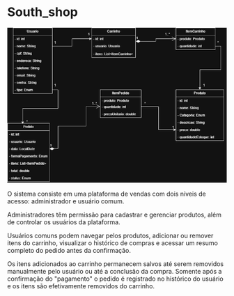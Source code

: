 # South_shop

![Diagrama do Projeto](src/main/java/images/DiagramaSouthShop.drawio.png)

O sistema consiste em uma plataforma de vendas com dois níveis de acesso: administrador e usuário comum.

Administradores têm permissão para cadastrar e gerenciar produtos, além de controlar os usuários da plataforma.

Usuários comuns podem navegar pelos produtos, adicionar ou remover itens do carrinho, visualizar o histórico de compras e acessar um resumo completo do pedido antes da confirmação.

Os itens adicionados ao carrinho permanecem salvos até serem removidos manualmente pelo usuário ou até a conclusão da compra. Somente após a confirmação do "pagamento" o pedido é registrado no histórico do usuário e os itens são efetivamente removidos do carrinho.
